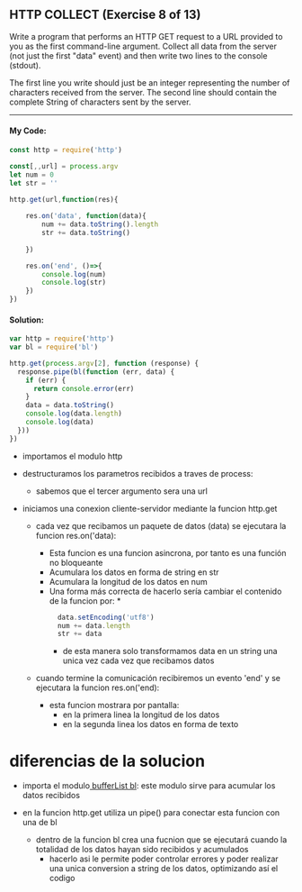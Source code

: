  ## HTTP COLLECT (Exercise 8 of 13)

  Write a program that performs an HTTP GET request to a URL provided to you
  as the first command-line argument. Collect all data from the server (not
  just the first "data" event) and then write two lines to the console
  (stdout).

  The first line you write should just be an integer representing the number
  of characters received from the server. The second line should contain the
  complete String of characters sent by the server.

----
 #### My Code:

```javascript
const http = require('http')

const[,,url] = process.argv
let num = 0
let str = ''

http.get(url,function(res){
    
    res.on('data', function(data){
        num += data.toString().length
        str += data.toString()
        
    })

    res.on('end', ()=>{
        console.log(num)
        console.log(str)
    })
})
```


 #### Solution:

```javascript
var http = require('http')
var bl = require('bl')

http.get(process.argv[2], function (response) {
  response.pipe(bl(function (err, data) {
    if (err) {
      return console.error(err)
    }
    data = data.toString()
    console.log(data.length)
    console.log(data)
  }))
})
```

 <!-- ## Description of my code: -->

* importamos el modulo http

* destructuramos los parametros recibidos a traves de process:
  * sabemos que el tercer argumento sera una url

* iniciamos una conexion cliente-servidor mediante la funcion http.get

  * cada vez que recibamos un paquete de datos (data) se ejecutara la funcion res.on('data):
    * Esta funcion es una funcion asincrona, por tanto es una función no bloqueante
    * Acumulara los datos en forma de string en str
    * Acumulara la longitud de los datos en num
    * Una forma más correcta de hacerlo sería cambiar el contenido de la funcion por:
      *  
      ```javascript
        data.setEncoding('utf8')
        num += data.length
        str += data
      ```
      * de esta manera solo transformamos data en un string una unica vez cada vez que recibamos datos

  * cuando termine la comunicación recibiremos un evento 'end' y se ejecutara la funcion res.on('end):
    * esta funcion mostrara por pantalla:
      * en la primera linea la longitud de los datos
      * en la segunda linea los datos en forma de texto

# diferencias de la solucion

* importa el modulo[ bufferList bl](https://www.npmjs.com/package/bl): este modulo sirve para acumular los datos recibidos

* en la funcion http.get utiliza un pipe() para conectar esta funcion con una de bl
  * dentro de la funcion bl crea una fucnion que se ejecutará cuando la totalidad de los datos hayan sido recibidos y acumulados
    * hacerlo asi le permite poder controlar errores y poder realizar una unica conversion a string de los datos, optimizando así el codigo